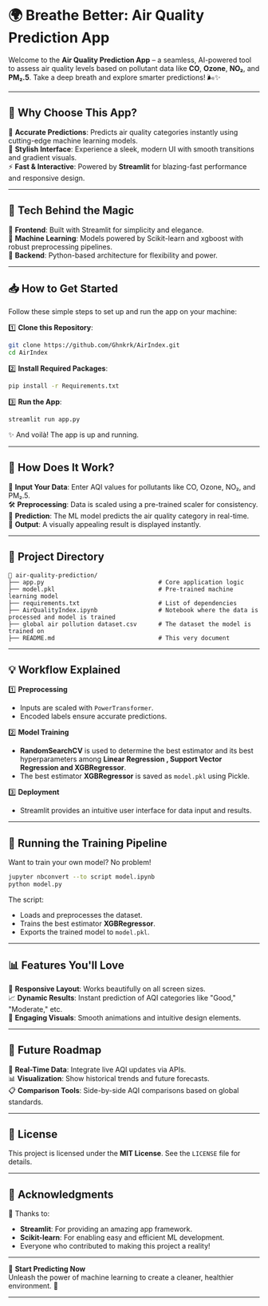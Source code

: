 # 🌍 **Breathe Better: Air Quality Prediction App**  
Welcome to the **Air Quality Prediction App** – a seamless, AI-powered tool to assess air quality levels based on pollutant data like **CO**, **Ozone**, **NO₂**, and **PM₂.5**. Take a deep breath and explore smarter predictions! 🌬️✨  

---

## 🌟 **Why Choose This App?**  
🔮 **Accurate Predictions**: Predicts air quality categories instantly using cutting-edge machine learning models.  
🎨 **Stylish Interface**: Experience a sleek, modern UI with smooth transitions and gradient visuals.  
⚡ **Fast & Interactive**: Powered by **Streamlit** for blazing-fast performance and responsive design.  

---

## 🔧 **Tech Behind the Magic**  
🔹 **Frontend**: Built with Streamlit for simplicity and elegance.  
🔹 **Machine Learning**: Models powered by Scikit-learn and xgboost with robust preprocessing pipelines.  
🔹 **Backend**: Python-based architecture for flexibility and power.  

---

## 📥 **How to Get Started**  
Follow these simple steps to set up and run the app on your machine:  

1️⃣ **Clone this Repository**:  
```bash  
git clone https://github.com/Ghnkrk/AirIndex.git  
cd AirIndex
```  

2️⃣ **Install Required Packages**:  
```bash  
pip install -r Requirements.txt  
```  

3️⃣ **Run the App**:  
```bash  
streamlit run app.py  
```  

✨ And voilà! The app is up and running.  

---

## 🎯 **How Does It Work?**  
📝 **Input Your Data**: Enter AQI values for pollutants like CO, Ozone, NO₂, and PM₂.5.  
🛠️ **Preprocessing**: Data is scaled using a pre-trained scaler for consistency.  
🤖 **Prediction**: The ML model predicts the air quality category in real-time.  
🎉 **Output**: A visually appealing result is displayed instantly.  

---

## 📂 **Project Directory**  
```
📁 air-quality-prediction/
├── app.py                                # Core application logic  
├── model.pkl                             # Pre-trained machine learning model  
├── requirements.txt                      # List of dependencies  
├── AirQualityIndex.ipynb                 # Notebook where the data is processed and model is trained
├── global air pollution dataset.csv      # The dataset the model is trained on
├── README.md                             # This very document
```  

---

## 💡 **Workflow Explained**  
1️⃣ **Preprocessing**  
   - Inputs are scaled with `PowerTransformer`.  
   - Encoded labels ensure accurate predictions.  

2️⃣ **Model Training**  
   - **RandomSearchCV** is used to determine the best estimator and its best hyperparameters among **Linear Regression , Support Vector Regression and XGBRegressor**.  
   - The best estimator **XGBRegressor** is saved as `model.pkl` using Pickle.  

3️⃣ **Deployment**  
   - Streamlit provides an intuitive user interface for data input and results.  

---

## 🚀 **Running the Training Pipeline**  
Want to train your own model? No problem!  

```bash
jupyter nbconvert --to script model.ipynb
python model.py
```  

The script:  
- Loads and preprocesses the dataset.  
- Trains the best estimator **XGBRegressor**.  
- Exports the trained model to `model.pkl`.

---

## 📊 **Features You'll Love**  
🌈 **Responsive Layout**: Works beautifully on all screen sizes.  
📈 **Dynamic Results**: Instant prediction of AQI categories like "Good," "Moderate," etc.  
🎨 **Engaging Visuals**: Smooth animations and intuitive design elements.  

---

## 🚧 **Future Roadmap**  
🔄 **Real-Time Data**: Integrate live AQI updates via APIs.  
📊 **Visualization**: Show historical trends and future forecasts.  
📋 **Comparison Tools**: Side-by-side AQI comparisons based on global standards.  

---

## 📜 **License**  
This project is licensed under the **MIT License**. See the `LICENSE` file for details.  

---

## 🙏 **Acknowledgments**  
💖 Thanks to:  
- **Streamlit**: For providing an amazing app framework.  
- **Scikit-learn**: For enabling easy and efficient ML development.  
- Everyone who contributed to making this project a reality!  

---

🌟 **Start Predicting Now**  
Unleash the power of machine learning to create a cleaner, healthier environment. 🌱  

---
